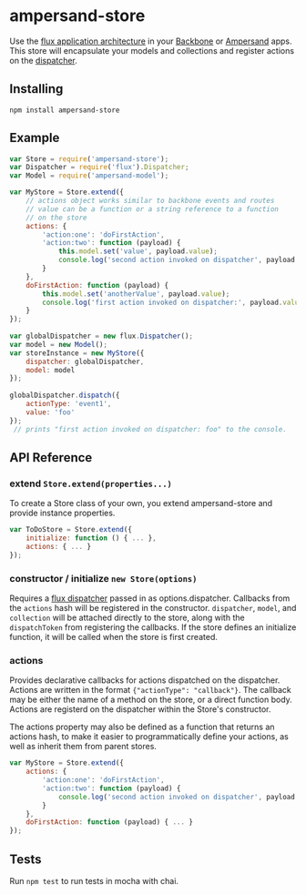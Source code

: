 # ampersand-store

Use the [flux application architecture](http://facebook.github.io/flux/) in your [Backbone](http://backbonejs.org/#) or [Ampersand](http://ampersandjs.com/) apps. This store will encapsulate your models and collections and register actions on the [dispatcher](http://facebook.github.io/flux/docs/dispatcher.html#content).

## Installing
```
npm install ampersand-store
```

## Example
```javascript
var Store = require('ampersand-store');
var Dispatcher = require('flux').Dispatcher;
var Model = require('ampersand-model');

var MyStore = Store.extend({
    // actions object works similar to backbone events and routes
    // value can be a function or a string reference to a function
    // on the store
    actions: {
        'action:one': 'doFirstAction',
        'action:two': function (payload) {
            this.model.set('value', payload.value);
            console.log('second action invoked on dispatcher', payload.value);
        }
    },
    doFirstAction: function (payload) {
        this.model.set('anotherValue', payload.value);
        console.log('first action invoked on dispatcher:', payload.value);
    }
});
 
var globalDispatcher = new flux.Dispatcher();
var model = new Model();
var storeInstance = new MyStore({
    dispatcher: globalDispatcher,
    model: model
});
 
globalDispatcher.dispatch({
    actionType: 'event1',
    value: 'foo'
});
 // prints "first action invoked on dispatcher: foo" to the console.
```

## API Reference

### extend ```Store.extend(properties...) ```

To create a Store class of your own, you extend ampersand-store and provide instance properties.
```javascript
var ToDoStore = Store.extend({
    initialize: function () { ... },
    actions: { ... }
});
```

### constructor / initialize ```new Store(options)```

Requires a [flux dispatcher](http://facebook.github.io/flux/docs/dispatcher.html#content) passed in as options.dispatcher. Callbacks from the ```actions``` hash will be registered in the constructor. ```dispatcher```, ```model```, and ```collection``` will be attached directly to the store, along with the ```dispatchToken``` from registering the callbacks. If the store defines an initialize function, it will be called when the store is first created.

### actions

Provides declarative callbacks for actions dispatched on the dispatcher. Actions are written in the format ```{"actionType": "callback"}```. The callback may be either the name of a method on the store, or a direct function body. Actions are registerd on the dispatcher within the Store's constructor.

The actions property may also be defined as a function that returns an actions hash, to make it easier to programmatically define your actions, as well as inherit them from parent stores. 
```javascript
var MyStore = Store.extend({
    actions: {
        'action:one': 'doFirstAction',
        'action:two': function (payload) {
            console.log('second action invoked on dispatcher', payload.value);
        }
    },
    doFirstAction: function (payload) { ... }
});
```

## Tests

Run ```npm test``` to run tests in mocha with chai.

